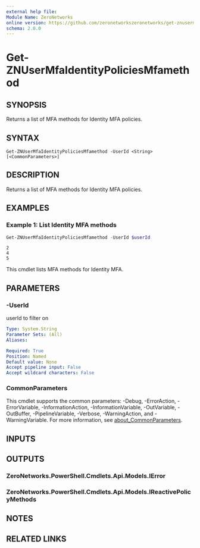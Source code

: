 ```yaml
---
external help file:
Module Name: ZeroNetworks
online version: https://github.com/zeronetworkszeronetworks/get-znusermfaidentitypoliciesmfamethod
schema: 2.0.0
---
```


# Get-ZNUserMfaIdentityPoliciesMfamethod

## SYNOPSIS
Returns a list of MFA methods for Identity MFA policies.

## SYNTAX

```
Get-ZNUserMfaIdentityPoliciesMfamethod -UserId <String> [<CommonParameters>]
```

## DESCRIPTION
Returns a list of MFA methods for Identity MFA policies.

## EXAMPLES

### Example 1: List Identity MFA methods
```powershell
Get-ZNUserMfaIdentityPoliciesMfamethod -UserId $userId
```

```output
2
4
5
```

This cmdlet lists MFA methods for Identity MFA.

## PARAMETERS

### -UserId
userId to filter on

```yaml
Type: System.String
Parameter Sets: (All)
Aliases:

Required: True
Position: Named
Default value: None
Accept pipeline input: False
Accept wildcard characters: False
```

### CommonParameters
This cmdlet supports the common parameters: -Debug, -ErrorAction, -ErrorVariable, -InformationAction, -InformationVariable, -OutVariable, -OutBuffer, -PipelineVariable, -Verbose, -WarningAction, and -WarningVariable. For more information, see [about_CommonParameters](http://go.microsoft.com/fwlink/?LinkID=113216).

## INPUTS

## OUTPUTS

### ZeroNetworks.PowerShell.Cmdlets.Api.Models.IError

### ZeroNetworks.PowerShell.Cmdlets.Api.Models.IReactivePolicyMethods

## NOTES

## RELATED LINKS

